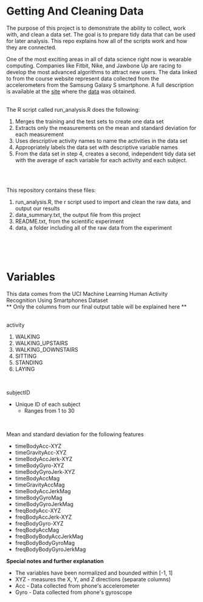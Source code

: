 # Getting And Cleaning Data

The purpose of this project is to demonstrate the ability to collect, work with, and clean a data set. The goal is to prepare tidy data that can be used for later analysis. This repo explains how all of the scripts work and how they are connected.

One of the most exciting areas in all of data science right now is wearable computing. Companies like Fitbit, Nike, and Jawbone Up are racing to develop the most advanced algorithms to attract new users. The data linked to from the course website represent data collected from the accelerometers from the Samsung Galaxy S smartphone. A full description is available at the [site](http://archive.ics.uci.edu/ml/datasets/Human+Activity+Recognition+Using+Smartphones) where the [data](https://d396qusza40orc.cloudfront.net/getdata%2Fprojectfiles%2FUCI%20HAR%20Dataset.zip) was obtained.
<br><br>

The R script called run_analysis.R does the following:

1. Merges the training and the test sets to create one data set
2. Extracts only the measurements on the mean and standard deviation for each measurement
3. Uses descriptive activity names to name the activities in the data set
4. Appropriately labels the data set with descriptive variable names
5. From the data set in step 4, creates a second, independent tidy data set with the average of each variable for each activity and each subject.

<br><br>

This repository contains these files:

1. run_analysis.R, the r script used to import and clean the raw data, and output our results
2. data_summary.txt, the output file from this project
3. README.txt, from the scientific experiment
4. data, a folder including all of the raw data from the experiment

<br><br><br>

# Variables

This data comes from the UCI Machine Learning Human Activity Recognition Using Smartphones Dataset<br>
** Only the columns from our final output table will be explained here **
<br><br>

activity

1. WALKING
2. WALKING_UPSTAIRS
3. WALKING_DOWNSTAIRS
4. SITTING
5. STANDING
6. LAYING

<br>
        
subjectID
    
* Unique ID of each subject
    * Ranges from 1 to 30
    
<br>

Mean and standard deviation for the following features        

* timeBodyAcc-XYZ
* timeGravityAcc-XYZ
* timeBodyAccJerk-XYZ
* timeBodyGyro-XYZ
* timeBodyGyroJerk-XYZ
* timeBodyAccMag
* timeGravityAccMag
* timeBodyAccJerkMag
* timeBodyGyroMag
* timeBodyGyroJerkMag
* freqBodyAcc-XYZ
* freqBodyAccJerk-XYZ
* freqBodyGyro-XYZ
* freqBodyAccMag
* freqBodyBodyAccJerkMag
* freqBodyBodyGyroMag
* freqBodyBodyGyroJerkMag

**Special notes and further explanation**

* The variables have been normalized and bounded within [-1, 1]
* XYZ - measures the X, Y, and Z directions (separate columns)
* Acc - Data collected from phone's accelerometer
* Gyro - Data collected from phone's gyroscope
        
